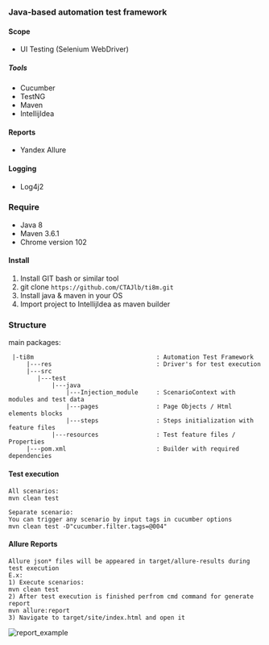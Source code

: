 ### Java-based automation test framework

#### Scope
* UI Testing (Selenium WebDriver)

##### Tools
* Cucumber
* TestNG
* Maven
* IntellijIdea

#### Reports
* Yandex Allure

#### Logging
* Log4j2

### Require
* Java 8
* Maven 3.6.1
* Chrome version 102

#### Install
1) Install GIT bash or similar tool
2) git clone ```https://github.com/CTAJlb/ti8m.git```
3) Install java & maven in your OS
4) Import project to IntellijIdea as maven builder

### Structure
main packages:

```$xslt
 |-ti8m                                  : Automation Test Framework
     |---res                             : Driver's for test execution
     |---src
        |---test
            |---java
                |---Injection_module     : ScenarioContext with modules and test data
                |---pages                : Page Objects / Html elements blocks
                |---steps                : Steps initialization with feature files
            |---resources                : Test feature files / Properties
     |---pom.xml                         : Builder with required dependencies 

```

#### Test execution
```
All scenarios:
mvn clean test

Separate scenario:
You can trigger any scenario by input tags in cucumber options
mvn clean test -D"cucumber.filter.tags=@004"
```

#### Allure Reports 
```
Allure json* files will be appeared in target/allure-results during test execution
E.x:
1) Execute scenarios:  
mvn clean test
2) After test execution is finished perfrom cmd command for generate report 
mvn allure:report
3) Navigate to target/site/index.html and open it
```

![report_example](https://user-images.githubusercontent.com/12085549/172180285-cce6d302-8784-4dc6-aff3-111a29d5a4c2.jpg)

